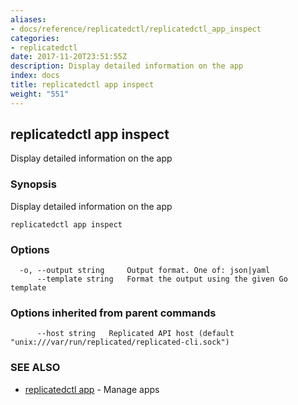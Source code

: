 ```yaml
---
aliases:
- docs/reference/replicatedctl/replicatedctl_app_inspect
categories:
- replicatedctl
date: 2017-11-20T23:51:55Z
description: Display detailed information on the app
index: docs
title: replicatedctl app inspect
weight: "551"
---
```


## replicatedctl app inspect

Display detailed information on the app

### Synopsis


Display detailed information on the app

```
replicatedctl app inspect
```

### Options

```
  -o, --output string     Output format. One of: json|yaml
      --template string   Format the output using the given Go template
```

### Options inherited from parent commands

```
      --host string   Replicated API host (default "unix:///var/run/replicated/replicated-cli.sock")
```

### SEE ALSO
* [replicatedctl app](/api/replicatedctl/replicatedctl_app/)	 - Manage apps

